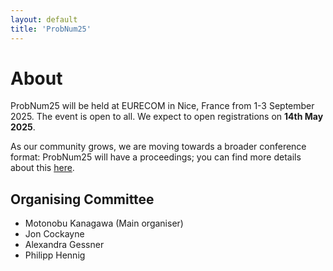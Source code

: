 ```yaml
---
layout: default
title: 'ProbNum25'
---
```


# About

ProbNum25 will be held at EURECOM in Nice, France from 1-3 September 2025.
The event is open to all. We expect to open registrations on **14th May 2025**.

As our community grows, we are moving towards a broader conference format: ProbNum25 will have a proceedings; you can find more details about this [here](/submissions.html).

## Organising Committee

- Motonobu Kanagawa (Main organiser)
- Jon Cockayne
- Alexandra Gessner
- Philipp Hennig
